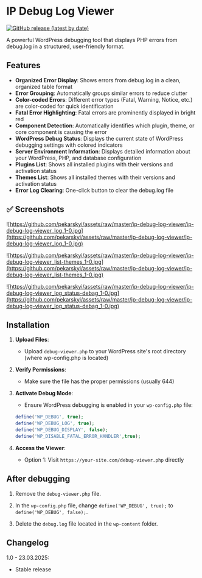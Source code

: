 # IP Debug Log Viewer

[![GitHub release (latest by date)](https://img.shields.io/github/v/release/pekarskyi/ip-debug-log-viewer?style=for-the-badge)](https://GitHub.com/pekarskyi/ip-debug-log-viewer/releases/)

A powerful WordPress debugging tool that displays PHP errors from debug.log in a structured, user-friendly format.

## Features

- **Organized Error Display**: Shows errors from debug.log in a clean, organized table format
- **Error Grouping**: Automatically groups similar errors to reduce clutter
- **Color-coded Errors**: Different error types (Fatal, Warning, Notice, etc.) are color-coded for quick identification
- **Fatal Error Highlighting**: Fatal errors are prominently displayed in bright red
- **Component Detection**: Automatically identifies which plugin, theme, or core component is causing the error
- **WordPress Debug Status**: Displays the current state of WordPress debugging settings with colored indicators
- **Server Environment Information**: Displays detailed information about your WordPress, PHP, and database configuration
- **Plugins List**: Shows all installed plugins with their versions and activation status
- **Themes List**: Shows all installed themes with their versions and activation status
- **Error Log Clearing**: One-click button to clear the debug.log file

## ✅ Screenshots
![https://github.com/pekarskyi/assets/raw/master/ip-debug-log-viewer/ip-debug-log-viewer_log_1-0.jpg](https://github.com/pekarskyi/assets/raw/master/ip-debug-log-viewer/ip-debug-log-viewer_log_1-0.jpg)

![https://github.com/pekarskyi/assets/raw/master/ip-debug-log-viewer/ip-debug-log-viewer_list-themes_1-0.jpg](https://github.com/pekarskyi/assets/raw/master/ip-debug-log-viewer/ip-debug-log-viewer_list-themes_1-0.jpg)

![https://github.com/pekarskyi/assets/raw/master/ip-debug-log-viewer/ip-debug-log-viewer_log_status-debag_1-0.jpg](https://github.com/pekarskyi/assets/raw/master/ip-debug-log-viewer/ip-debug-log-viewer_log_status-debag_1-0.jpg)

## Installation

1. **Upload Files**:
   - Upload `debug-viewer.php` to your WordPress site's root directory (where wp-config.php is located)

2. **Verify Permissions**:
   - Make sure the file has the proper permissions (usually 644)

3. **Activate Debug Mode**:
   - Ensure WordPress debugging is enabled in your `wp-config.php` file:
   ```php
   define('WP_DEBUG', true);
   define('WP_DEBUG_LOG', true);
   define('WP_DEBUG_DISPLAY', false);
   define('WP_DISABLE_FATAL_ERROR_HANDLER',true);
   ```

4. **Access the Viewer**:
   - Option 1: Visit `https://your-site.com/debug-viewer.php` directly

## After debugging

1. Remove the `debug-viewer.php` file.

2. In the `wp-config.php` file, change `define('WP_DEBUG', true);` to `define('WP_DEBUG', false);`.

3. Delete the `debug.log` file located in the `wp-content` folder.

## Changelog

1.0 - 23.03.2025:
- Stable release